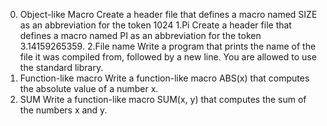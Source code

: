 0. Object-like Macro
Create a header file that defines a macro named SIZE as an abbreviation for the token 1024
1.Pi 
Create a header file that defines a macro named PI as an abbreviation for the token 3.14159265359.
2.File name
Write a program that prints the name of the file it was compiled from, followed by a new line.
You are allowed to use the standard library.
3. Function-like macro
Write a function-like macro ABS(x) that computes the absolute value of a number x.
4. SUM
Write a function-like macro SUM(x, y) that computes the sum of the numbers x and y.
